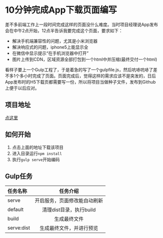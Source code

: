 # 10分钟完成App下载页面编写

差不多前端工作上一段时间完成这样的页面没什么难度。当时项目经理说App发布会在中午2点开始，12点半告诉我要完成这个页面，要求如下：

* 解决手机端兼容性的问题，尤其是小米浏览器
* 解决响应式的问题，iphone5上能显示全
* 在微信中显示提示“在手机浏览器中打开”
* 图片上传到CDN，区域资源全部打包到一个html中并压缩(最终交付一个html)

看样子要上一个Gulp工程了，于是着急的写了一个gulpfile.js，然后吭哧吭哧了差不多1个多小时完成了页面。页面完成后，觉得这样的需求应该不是突发的，日后App发布时的H5下载页都需要写一份，所以将项目当做种子文件，发布到Github上便于以后应对。


## 项目地址 

[点这里](https://github.com/xiangsongtao/AppDownloadPage)

## 如何开始

1. 点击上面的地址下载该项目
2. 进入目录运行```npm install```
3. 执行```gulp serve```开始编码

 

## Gulp任务 

| 任务名称  | 任务介绍  |
|:------------- |:-----------------------------:| 
| serve                 | 开启服务，页面修改能自动刷新           | 
| default               | 清理dist目录，执行build                    | 
| build                  | 生成最终文件                                   |  
| serve:dist           | 生成最终文件，并进行预览                 |  

